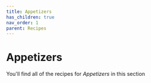 ```yaml
---
title: Appetizers
has_children: true
nav_order: 1
parent: Recipes
---
```


# Appetizers

You'll find all of the recipes for *Appetizers* in this section

